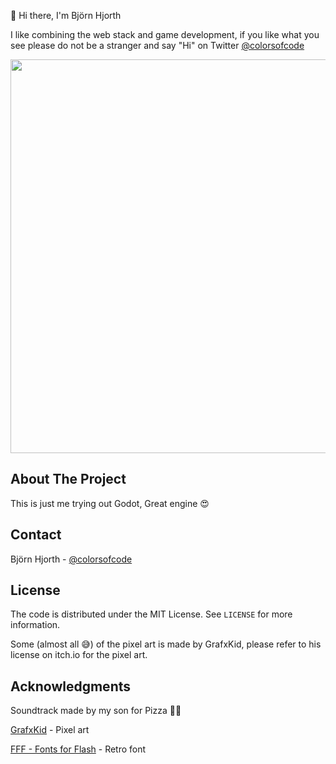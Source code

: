 👋 Hi there, I'm Björn Hjorth

I like combining the web stack and game development, if you like what you see please do not be a stranger and say "Hi" on Twitter [@colorsofcode](https://twitter.com/colorsofcode)

<div align="center">
   <img src="./art/godot_flappy_bird_godot.gif" width="933" height="630">
</div>

<meta property="og:image" content="https://github.com/colorsofcode/flappy-bird-clone-godot/raw/main/art/social.png" />

<!-- ABOUT -->
## About The Project

This is just me trying out Godot, Great engine 😍

<!-- CONTACT -->
## Contact

Björn Hjorth - [@colorsofcode](https://twitter.com/colorsofcode)

<!-- LICENSE -->
## License

The code is distributed under the MIT License. See `LICENSE` for more information.

Some (almost all 😅) of the pixel art is made by GrafxKid, please refer to his license on itch.io for the pixel art.

<!-- ACKKNOWLEDGE -->
## Acknowledgments

Soundtrack made by my son for Pizza 🍕🍕

[GrafxKid](https://grafxkid.itch.io/) - Pixel art

[FFF - Fonts for Flash](https://www.1001fonts.com/users/fontsforflash/) - Retro font